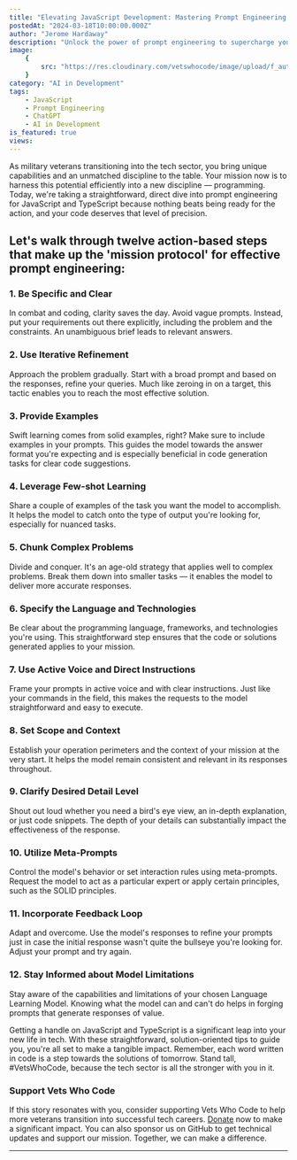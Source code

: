 ```yaml
---
title: "Elevating JavaScript Development: Mastering Prompt Engineering with ChatGPT"
postedAt: "2024-03-18T10:00:00.000Z"
author: "Jerome Hardaway"
description: "Unlock the power of prompt engineering to supercharge your JavaScript projects. Learn how to craft effective prompts for ChatGPT that enhance code quality, streamline workflows, and unlock innovative solutions."
image:
    {
        src: "https://res.cloudinary.com/vetswhocode/image/upload/f_auto,q_auto,dpr_auto,w_1200/v1710798627/elevating-javascript-development-mastering-prompt-engineering-with-chatGPT_fdj63k.jpg",
    }
category: "AI in Development"
tags:
    - JavaScript
    - Prompt Engineering
    - ChatGPT
    - AI in Development
is_featured: true
views:
---
```


As military veterans transitioning into the tech sector, you bring unique capabilities and an unmatched discipline to the table. Your mission now is to harness this potential efficiently into a new discipline — programming. Today, we're taking a straightforward, direct dive into prompt engineering for JavaScript and TypeScript because nothing beats being ready for the action, and your code deserves that level of precision.

## Let's walk through twelve action-based steps that make up the 'mission protocol' for effective prompt engineering:

### 1. Be Specific and Clear

In combat and coding, clarity saves the day. Avoid vague prompts. Instead, put your requirements out there explicitly, including the problem and the constraints. An unambiguous brief leads to relevant answers.

### 2. Use Iterative Refinement

Approach the problem gradually. Start with a broad prompt and based on the responses, refine your queries. Much like zeroing in on a target, this tactic enables you to reach the most effective solution.

### 3. Provide Examples

Swift learning comes from solid examples, right? Make sure to include examples in your prompts. This guides the model towards the answer format you're expecting and is especially beneficial in code generation tasks for clear code suggestions.

### 4. Leverage Few-shot Learning

Share a couple of examples of the task you want the model to accomplish. It helps the model to catch onto the type of output you're looking for, especially for nuanced tasks.

### 5. Chunk Complex Problems

Divide and conquer. It's an age-old strategy that applies well to complex problems. Break them down into smaller tasks — it enables the model to deliver more accurate responses.

### 6. Specify the Language and Technologies

Be clear about the programming language, frameworks, and technologies you're using. This straightforward step ensures that the code or solutions generated applies to your mission.

### 7. Use Active Voice and Direct Instructions

Frame your prompts in active voice and with clear instructions. Just like your commands in the field, this makes the requests to the model straightforward and easy to execute.

### 8. Set Scope and Context

Establish your operation perimeters and the context of your mission at the very start. It helps the model remain consistent and relevant in its responses throughout.

### 9. Clarify Desired Detail Level

Shout out loud whether you need a bird's eye view, an in-depth explanation, or just code snippets. The depth of your details can substantially impact the effectiveness of the response.

### 10. Utilize Meta-Prompts

Control the model's behavior or set interaction rules using meta-prompts. Request the model to act as a particular expert or apply certain principles, such as the SOLID principles.

### 11. Incorporate Feedback Loop

Adapt and overcome. Use the model's responses to refine your prompts just in case the initial response wasn't quite the bullseye you're looking for. Adjust your prompt and try again.

### 12. Stay Informed about Model Limitations

Stay aware of the capabilities and limitations of your chosen Language Learning Model. Knowing what the model can and can't do helps in forging prompts that generate responses of value.

Getting a handle on JavaScript and TypeScript is a significant leap into your new life in tech. With these straightforward, solution-oriented tips to guide you, you're all set to make a tangible impact. Remember, each word written in code is a step towards the solutions of tomorrow. Stand tall, #VetsWhoCode, because the tech sector is all the stronger with you in it.

### Support Vets Who Code

If this story resonates with you, consider supporting Vets Who Code to help more veterans transition into successful tech careers. [Donate](https://vetswhocode.io/donate) now to make a significant impact. You can also sponsor us on GitHub to get technical updates and support our mission. Together, we can make a difference.

---
